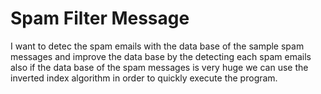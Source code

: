 Spam Filter Message
==============

I want to detec the spam emails with the data base of the sample spam messages and improve the data base by the detecting each spam emails 
also if the data base of the spam messages is very huge we can use the inverted index algorithm in order to quickly execute the program.
